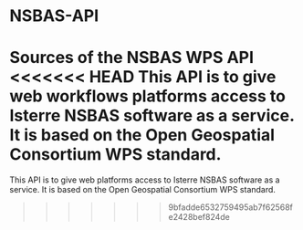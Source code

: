 # NSBAS-API
Sources of the NSBAS WPS API
<<<<<<< HEAD
This API is to give web workflows platforms access to Isterre NSBAS software as a service.
It is based on the Open Geospatial Consortium WPS standard.
=======
This API is to give web platforms access to Isterre NSBAS software as a service. It is based on the Open Geospatial Consortium WPS standard.
>>>>>>> 9bfadde6532759495ab7f62568fe2428bef824de

